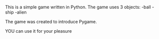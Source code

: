 This is a simple game written in Python.
The game uses 3 objects:
-ball
-ship
-alien

The game was created to introduce Pygame.

YOU can use it for your pleasure
